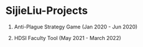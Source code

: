 # SijieLiu-Projects

1. Anti-Plague Strategy Game (Jan 2020 - Jun 2020) 

2. HDSI Faculty Tool (May 2021 - March 2022)
